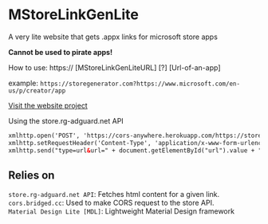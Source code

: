 # MStoreLinkGenLite
A very lite website that gets .appx links for microsoft store apps 

**Cannot be used to pirate apps!**  
 
How to use:
https:// [MStoreLinkGenLiteURL] [?] [Url-of-an-app] 

example: `https://storegenerator.com?https://www.microsoft.com/en-us/p/creator/app`

[Visit the website project](https://alexenferman.github.io/MStoreLinkGenLite/main/index.html)
  
Using the store.rg-adguard.net API  
```HTML
xmlhttp.open('POST', 'https://cors-anywhere.herokuapp.com/https://store.rg-adguard.net/api/GetFiles', true);
xmlhttp.setRequestHeader('Content-Type', 'application/x-www-form-urlencoded');
xmlhttp.send("type=url&url=" + document.getElementById("url").value + "&ring=RP&lang=en-US");
```

## Relies on  
`store.rg-adguard.net API`: Fetches html content for a given link.  
`cors.bridged.cc`: Used to make CORS request to the store API.  
`Material Design Lite [MDL]`: Lightweight Material Design framework
  
